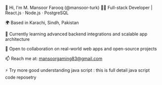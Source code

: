 👋 Hi, I'm M. Mansoor Farooq (@mansoor-turk) 🧑‍💻 Full-stack Developer | React.js · Node.js · PostgreSQL

🌍 Based in Karachi, Sindh, Pakistan

🌱 Currently learning advanced backend integrations and scalable app architecture

🤝 Open to collaboration on real-world web apps and open-source projects

📫 Reach me at: mansoorgaming83@gmail.com

⚡ Try more good understanding java script : this is full detail java script code reposetry
